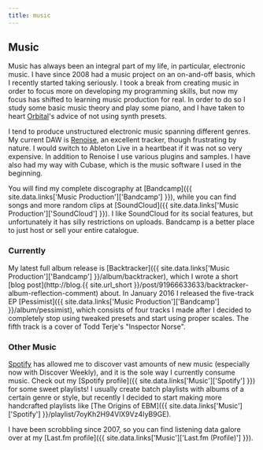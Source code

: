 ```yaml
---
title: music
---
```


## Music

Music has always been an integral part of my life, in particular, electronic
music. I have since 2008 had a music project on an on-and-off basis, which I
recently started taking seriously. I took a break from creating music in order
to focus more on developing my programming skills, but now my focus has shifted
to learning music production for real. In order to do so I study some basic
music theory and play some piano, and I have taken to heart
[Orbital](http://orbitalofficial.com/)'s advice of not using synth presets.

I tend to produce unstructured electronic music spanning different genres. My
current DAW is [Renoise](http://www.renoise.com/), an excellent tracker, though
frustrating by nature. I would switch to Ableton Live in a heartbeat if it
was not so very expensive. In addition to Renoise I use various plugins and
samples. I have also had my way with Cubase, which is the music software I used
in the beginning.

You will find my complete discography at
[Bandcamp]({{ site.data.links['Music Production']['Bandcamp'] }}), while you
can find songs and more random clips at
[SoundCloud]({{ site.data.links['Music Production']['SoundCloud'] }}). I like
SoundCloud for its social features, but unfortunately it has silly restrictions
on uploads. Bandcamp is a better place to just host or sell your entire
catalogue.

### Currently

My latest full album release is
[Backtracker]({{ site.data.links['Music Production']['Bandcamp'] }}/album/backtracker),
which I wrote a short
[blog post](http://blog.{{ site.url_short }}/post/91966633633/backtracker-album-reflection-comment)
about. In January 2016 I released the five-track EP
[Pessimist]({{ site.data.links['Music Production']['Bandcamp'] }}/album/pessimist),
which consists of four tracks I made after I decided to completely stop using
tweaked presets and start using proper scales. The fifth track is a cover of
Todd Terje's "Inspector Norse".

### Other Music

[Spotify](https://www.spotify.com/) has allowed me to discover vast amounts of
new music (especially now with Discover Weekly), and it is the sole way I
currently consume music. Check out my
[Spotify profile]({{ site.data.links['Music']['Spotify'] }}) for some sweet
playlists! I usually create batch playlists with albums of a certain genre or
style, but recently I decided to start making more handcrafted playlists like
[The Origins of EBM]({{ site.data.links['Music']['Spotify'] }}/playlist/7oyKh2H94VlX9Vz4IyB9GE).

I have been scrobbling since 2007, so you can find listening data galore over
at my [Last.fm profile]({{ site.data.links['Music']['Last.fm (Profile)'] }}).
